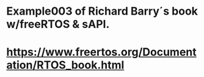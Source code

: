 ﻿# Example003 of  Richard Barry´s book w/freeRTOS & sAPI.
#
# https://www.freertos.org/Documentation/RTOS_book.html 

